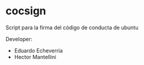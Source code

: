# cocsign
Script para la firma del código de conducta de ubuntu

Developer:

* Eduardo Echeverria
* Hector Mantellini

